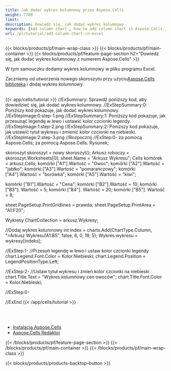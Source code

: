 ```yaml
---
title: Jak dodać wykres kolumnowy przez Aspose.Cells
weight: 7700
limit:
description: Dowiedz się, jak dodać wykres kolumnowy.
keywords: [Add column chart., how to add column chart in Aspose.Cells., how to add column chart using Aspose.Cells]
url: /pl/tutorial/add-column-chart-in-excel
---
```

{{< blocks/products/pf/main-wrap-class >}}
{{< blocks/products/pf/main-container >}}
{{< blocks/products/pf/feature-page-section h2="Dowiedz się, jak dodać wykres kolumnowy z numerem Aspose.Cells" >}}

<p>
W tym samouczku dodamy wykres kolumnowy w pliku programu Excel.
</p>

<p>
 Zaczniemy od utworzenia nowego skoroszytu przy użyciu<a href="https://www.nuget.org/packages/Aspose.Cells">Aspose.Cells biblioteka</a> i dodaj wykres kolumnowy.
</p>

<br />
{{< app/cells/tutorial >}}
//ExSummary: Sprawdź poniższy kod, aby dowiedzieć się, jak dodać wykres kolumnowy.
//ExStepSummary:0: Poniższy kod pokazuje, jak dodać wykres kolumnowy.
//ExStepImage:0:step-1.png
//ExStepSummary:1: Poniższy kod pokazuje, jak przesunąć legendę w lewo i ustawić kolor czcionki legendy.
//ExStepImage:1:step-2.png
//ExStepSummary:2: Poniższy kod pokazuje, jak ustawić tytuł wykresu i zmienić kolor czcionki na niebieski.
//ExStepImage:2:step-3.png
//Rozpocznij
//ExStep:0-
za pomocą Aspose.Cells;
za pomocą Aspose.Cells. Rysunek;

skoroszyt skoroszyt = nowy skoroszyt();
Arkusz roboczy = skoroszyt.Worksheets[0];
sheet.Name = "Arkusz Wykresu";
Cells komórek = arkusz.Cells;
komórki ["A1"].Wartość = "Owoc";
komórki ["A2"].Wartość = "jabłko";
komórki ["A3"].Wartość = "pomarańczowy";
komórki ["A4"].Wartość = "borówka";
komórki ["A5"].Wartość = "kiwi";

komórki ["B1"].Wartość = "Cena";
komórki ["B2"].Wartość = 10;
komórki ["B3"]. Wartość = 5;
komórki ["B4"]. Wartość = 20;
komórki ["B5"]. Wartość = 8;

sheet.PageSetup.PrintGridlines = prawda;
sheet.PageSetup.PrintArea = "A1:F20";

Wykresy ChartCollection = arkusz.Wykresy;

//Dodaj wykres kolumnowy
int index = charts.Add(ChartType.Column, "=Arkusz Wykresu!A1:B5", false, 6, 0, 19, 5);
Wykres wykresu = wykresy[indeks];

//ExStep:1-
//Przesuń legendę w lewo i ustaw kolor czcionki legendy
chart.Legend.Font.Color = Kolor.Niebieski;
chart.Legend.Position = LegendPositionType.Left;

//ExStep:2-
//Ustaw tytuł wykresu i zmień kolor czcionki na niebieski
chart.Title.Text = "Wykres kolumnowy cen owoców";
chart.Title.Font.Color = Kolor.Niebieski;

//ExStep:0-

//ExEnd
{{< /app/cells/tutorial >}}
<br />

<br />
<br />
<div class="code-sample">
    <ul class="link-list">
        <li class="link-item"><a href="https://docs.aspose.com/cells/net/installation/">Instalacja Aspose.Cells</a></li>
        <li class="link-item"><a href="https://products.aspose.app/cells/editor/">Aspose.Cells Redaktor</a></li>
    </ul>
</div>

{{< /blocks/products/pf/feature-page-section >}}
{{< /blocks/products/pf/main-container >}}
{{< /blocks/products/pf/main-wrap-class >}}

{{< blocks/products/products-backtop-button >}}